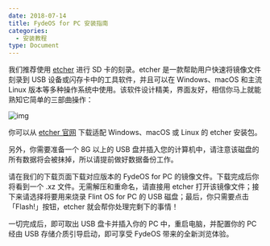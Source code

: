 ```yaml
---
date: 2018-07-14
title: FydeOS for PC 安装指南
categories:
  - 安装教程
type: Document
---
```


我们推荐使用 [etcher](https://etcher.io/) 进行 SD 卡的刻录。etcher 是一款帮助用户快速将镜像文件刻录到 USB 设备或闪存卡中的工具软件，并且可以在 Windows、macOS 和主流 Linux 版本等多种操作系统中使用。该软件设计精美，界面友好，相信你马上就能熟知它简单的三部曲操作：

![img](https://fydeos.com/wp-content/uploads/2016/11/etcher-1.gif)

你可以从 [etcher 官网](https://etcher.io/) 下载适配 Windows、macOS 或 Linux 的 etcher 安装包。

另外，你需要准备一个 8G 以上的 USB 盘并插入您的计算机中，请注意该磁盘的所有数据将会被抹掉，所以请提前做好数据备份工作。

请在我们的下载页面下载对应版本的 FydeOS for PC 的镜像文件。下载完成后你将看到一个 .xz 文件。无需解压和重命名，请直接用 etcher 打开该镜像文件；接下来请选择将要用来烧录 Flint OS for PC 的 USB 磁盘；最后，你只需要点击「Flash!」按钮，etcher 就会帮你处理完剩下的事情！

一切完成后，即可取出 USB 盘卡并插入你的 PC 中，重启电脑，并配置你的 PC 经由 USB 存储介质引导启动，即可享受 FydeOS 带来的全新浏览体验。